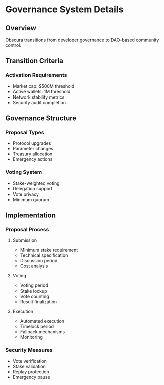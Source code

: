 # Governance System Details

## Overview
Obscura transitions from developer governance to DAO-based community control.

## Transition Criteria

### Activation Requirements
- Market cap: $500M threshold
- Active wallets: 1M threshold
- Network stability metrics
- Security audit completion

## Governance Structure

### Proposal Types
- Protocol upgrades
- Parameter changes
- Treasury allocation
- Emergency actions

### Voting System
- Stake-weighted voting
- Delegation support
- Vote privacy
- Minimum quorum

## Implementation

### Proposal Process
1. Submission
   - Minimum stake requirement
   - Technical specification
   - Discussion period
   - Cost analysis

2. Voting
   - Voting period
   - Stake lockup
   - Vote counting
   - Result finalization

3. Execution
   - Automated execution
   - Timelock period
   - Fallback mechanisms
   - Monitoring

### Security Measures
- Vote verification
- Stake validation
- Replay protection
- Emergency pause 